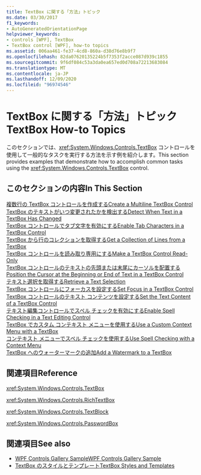 ```yaml
---
title: TextBox に関する「方法」トピック
ms.date: 03/30/2017
f1_keywords:
- AutoGeneratedOrientationPage
helpviewer_keywords:
- controls [WPF], TextBox
- TextBox control [WPF], how-to topics
ms.assetid: 006aa461-fe37-4cd8-860a-d38d76e8b9f7
ms.openlocfilehash: 82da07620135224b5f7353f2acce087d939c1855
ms.sourcegitcommit: 9f6df084c53a3da0ea657ed0d708a72213683084
ms.translationtype: MT
ms.contentlocale: ja-JP
ms.lasthandoff: 12/09/2020
ms.locfileid: "96974546"
---
```

# <a name="textbox-how-to-topics"></a><span data-ttu-id="f32b3-102">TextBox に関する「方法」トピック</span><span class="sxs-lookup"><span data-stu-id="f32b3-102">TextBox How-to Topics</span></span>
<span data-ttu-id="f32b3-103">このセクションでは、<xref:System.Windows.Controls.TextBox> コントロールを使用して一般的なタスクを実行する方法を示す例を紹介します。</span><span class="sxs-lookup"><span data-stu-id="f32b3-103">This section provides examples that demonstrate how to accomplish common tasks using the <xref:System.Windows.Controls.TextBox> control.</span></span>  
  
## <a name="in-this-section"></a><span data-ttu-id="f32b3-104">このセクションの内容</span><span class="sxs-lookup"><span data-stu-id="f32b3-104">In This Section</span></span>  
 [<span data-ttu-id="f32b3-105">複数行の TextBox コントロールを作成する</span><span class="sxs-lookup"><span data-stu-id="f32b3-105">Create a Multiline TextBox Control</span></span>](how-to-create-a-multiline-textbox-control.md)  
 [<span data-ttu-id="f32b3-106">TextBox のテキストがいつ変更されたかを検出する</span><span class="sxs-lookup"><span data-stu-id="f32b3-106">Detect When Text in a TextBox Has Changed</span></span>](how-to-detect-when-text-in-a-textbox-has-changed.md)  
 [<span data-ttu-id="f32b3-107">TextBox コントロールでタブ文字を有効にする</span><span class="sxs-lookup"><span data-stu-id="f32b3-107">Enable Tab Characters in a TextBox Control</span></span>](how-to-enable-tab-characters-in-a-textbox-control.md)  
 [<span data-ttu-id="f32b3-108">TextBox から行のコレクションを取得する</span><span class="sxs-lookup"><span data-stu-id="f32b3-108">Get a Collection of Lines from a TextBox</span></span>](how-to-get-a-collection-of-lines-from-a-textbox.md)  
 [<span data-ttu-id="f32b3-109">TextBox コントロールを読み取り専用にする</span><span class="sxs-lookup"><span data-stu-id="f32b3-109">Make a TextBox Control Read-Only</span></span>](how-to-make-a-textbox-control-read-only.md)  
 [<span data-ttu-id="f32b3-110">TextBox コントロールのテキストの先頭または末尾にカーソルを配置する</span><span class="sxs-lookup"><span data-stu-id="f32b3-110">Position the Cursor at the Beginning or End of Text in a TextBox Control</span></span>](position-the-cursor-at-the-beginning-or-end-of-text.md)  
 [<span data-ttu-id="f32b3-111">テキスト選択を取得する</span><span class="sxs-lookup"><span data-stu-id="f32b3-111">Retrieve a Text Selection</span></span>](how-to-retrieve-a-text-selection.md)  
 [<span data-ttu-id="f32b3-112">TextBox コントロールにフォーカスを設定する</span><span class="sxs-lookup"><span data-stu-id="f32b3-112">Set Focus in a TextBox Control</span></span>](how-to-set-focus-in-a-textbox-control.md)  
 [<span data-ttu-id="f32b3-113">TextBox コントロールのテキスト コンテンツを設定する</span><span class="sxs-lookup"><span data-stu-id="f32b3-113">Set the Text Content of a TextBox Control</span></span>](how-to-set-the-text-content-of-a-textbox-control.md)  
 [<span data-ttu-id="f32b3-114">テキスト編集コントロールでスペル チェックを有効にする</span><span class="sxs-lookup"><span data-stu-id="f32b3-114">Enable Spell Checking in a Text Editing Control</span></span>](how-to-enable-spell-checking-in-a-text-editing-control.md)  
 [<span data-ttu-id="f32b3-115">TextBox でカスタム コンテキスト メニューを使用する</span><span class="sxs-lookup"><span data-stu-id="f32b3-115">Use a Custom Context Menu with a TextBox</span></span>](how-to-use-a-custom-context-menu-with-a-textbox.md)  
 [<span data-ttu-id="f32b3-116">コンテキスト メニューでスペル チェックを使用する</span><span class="sxs-lookup"><span data-stu-id="f32b3-116">Use Spell Checking with a Context Menu</span></span>](how-to-use-spell-checking-with-a-context-menu.md)  
 [<span data-ttu-id="f32b3-117">TextBox へのウォーターマークの追加</span><span class="sxs-lookup"><span data-stu-id="f32b3-117">Add a Watermark to a TextBox</span></span>](how-to-add-a-watermark-to-a-textbox.md)  
  
## <a name="reference"></a><span data-ttu-id="f32b3-118">関連項目</span><span class="sxs-lookup"><span data-stu-id="f32b3-118">Reference</span></span>  
 <xref:System.Windows.Controls.TextBox>  
  
 <xref:System.Windows.Controls.RichTextBox>  
  
 <xref:System.Windows.Controls.TextBlock>  
  
 <xref:System.Windows.Controls.PasswordBox>  
  
## <a name="see-also"></a><span data-ttu-id="f32b3-119">関連項目</span><span class="sxs-lookup"><span data-stu-id="f32b3-119">See also</span></span>

- [<span data-ttu-id="f32b3-120">WPF Controls Gallery Sample</span><span class="sxs-lookup"><span data-stu-id="f32b3-120">WPF Controls Gallery Sample</span></span>](https://github.com/Microsoft/WPF-Samples/tree/master/Getting%20Started/ControlsAndLayout)
- [<span data-ttu-id="f32b3-121">TextBox のスタイルとテンプレート</span><span class="sxs-lookup"><span data-stu-id="f32b3-121">TextBox Styles and Templates</span></span>](textbox-styles-and-templates.md)
